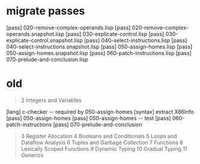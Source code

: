 # migrate passes

[pass] 020-remove-complex-operands.lisp
[pass] 020-remove-complex-operands.snapshot.lisp
[pass] 030-explicate-control.lisp
[pass] 030-explicate-control.snapshot.lisp
[pass] 040-select-instructions.lisp
[pass] 040-select-instructions.snapshot.lisp
[pass] 050-assign-homes.lisp
[pass] 050-assign-homes.snapshot.lisp
[pass] 060-patch-instructions.lisp
[pass] 070-prelude-and-conclusion.lisp

# old

> 2 Integers and Variables

[lang] c-checker -- required by 050-assign-homes
[syntax] extract X86Info
[pass] 050-assign-homes
[pass] 050-assign-homes -- test
[pass] 060-patch-instructions
[pass] 070-prelude-and-conclusion

> 3 Register Allocation
> 4 Booleans and Conditionals
> 5 Loops and Dataflow Analysis
> 6 Tuples and Garbage Collection
> 7 Functions
> 8 Lexically Scoped Functions
> 9 Dynamic Typing
> 10 Gradual Typing
> 11 Generics
